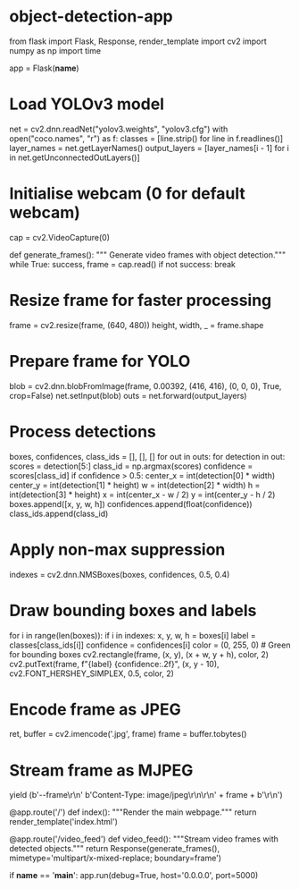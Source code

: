 # object-detection-app
from flask import Flask, Response, render_template
import cv2
import numpy as np
import time

app = Flask(__name__)

# Load YOLOv3 model
net = cv2.dnn.readNet("yolov3.weights", "yolov3.cfg")
with open("coco.names", "r") as f:
    classes = [line.strip() for line in f.readlines()]
layer_names = net.getLayerNames()
output_layers = [layer_names[i - 1] for i in net.getUnconnectedOutLayers()]

# Initialise webcam (0 for default webcam)
cap = cv2.VideoCapture(0)

def generate_frames():
    """ Generate video frames with object detection."""
    while True:
        success, frame = cap.read()
        if not success:
            break

  # Resize frame for faster processing
   frame = cv2.resize(frame, (640, 480))
        height, width, _ = frame.shape

 # Prepare frame for YOLO
  blob = cv2.dnn.blobFromImage(frame, 0.00392, (416, 416), (0, 0, 0), True, crop=False)
        net.setInput(blob)
        outs = net.forward(output_layers)

  # Process detections
   boxes, confidences, class_ids = [], [], []
        for out in outs:
            for detection in out:
                scores = detection[5:]
                class_id = np.argmax(scores)
                confidence = scores[class_id]
                if confidence > 0.5:
                    center_x = int(detection[0] * width)
                    center_y = int(detection[1] * height)
                    w = int(detection[2] * width)
                    h = int(detection[3] * height)
                    x = int(center_x - w / 2)
                    y = int(center_y - h / 2)
                    boxes.append([x, y, w, h])
                    confidences.append(float(confidence))
                    class_ids.append(class_id)

   # Apply non-max suppression
  indexes = cv2.dnn.NMSBoxes(boxes, confidences, 0.5, 0.4)

   # Draw bounding boxes and labels
   for i in range(len(boxes)):
            if i in indexes:
                x, y, w, h = boxes[i]
                label = classes[class_ids[i]]
                confidence = confidences[i]
                color = (0, 255, 0)  # Green for bounding boxes
                cv2.rectangle(frame, (x, y), (x + w, y + h), color, 2)
                cv2.putText(frame, f"{label} {confidence:.2f}", (x, y - 10),
                            cv2.FONT_HERSHEY_SIMPLEX, 0.5, color, 2)

   # Encode frame as JPEG
   ret, buffer = cv2.imencode('.jpg', frame)
        frame = buffer.tobytes()

  # Stream frame as MJPEG
  yield (b'--frame\r\n'
  b'Content-Type: image/jpeg\r\n\r\n' + frame + b'\r\n')

@app.route('/')
def index():
    """Render the main webpage."""
    return render_template('index.html')

@app.route('/video_feed')
def video_feed():
    """Stream video frames with detected objects."""
    return Response(generate_frames(), mimetype='multipart/x-mixed-replace; boundary=frame')

if __name__ == '__main__':
    app.run(debug=True, host='0.0.0.0', port=5000)


